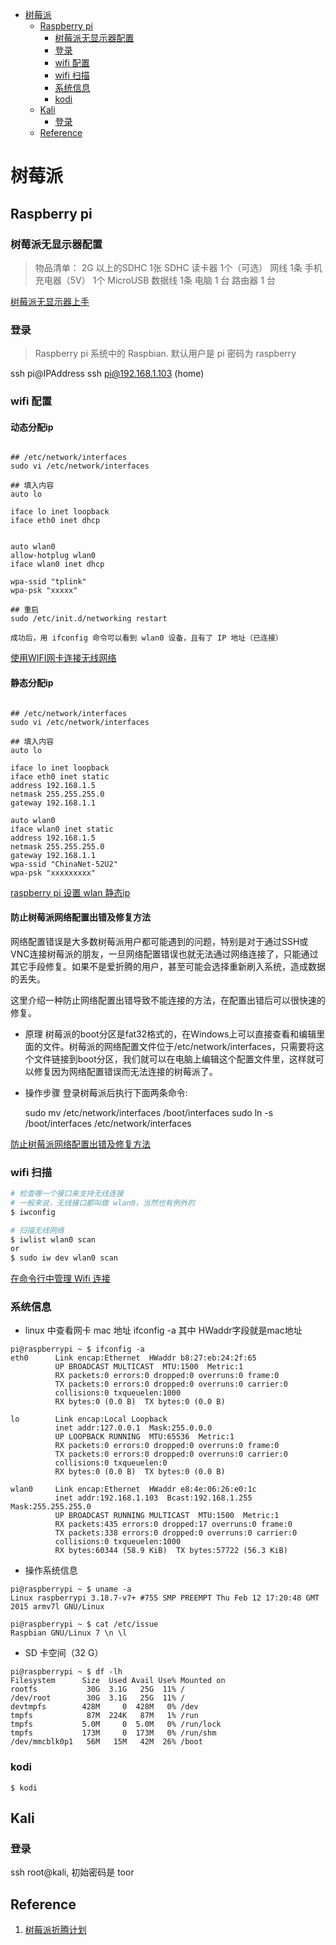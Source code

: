 <!-- MarkdownTOC -->

- [树莓派](#树莓派)
    - [Raspberry pi](#raspberry-pi)
        - [树莓派无显示器配置](#树莓派无显示器配置)
        - [登录](#登录)
        - [wifi 配置](#wifi-配置)
        - [wifi 扫描](#wifi-扫描)
        - [系统信息](#系统信息)
        - [kodi](#kodi)
    - [Kali](#kali)
        - [登录](#登录-1)
    - [Reference](#reference)

<!-- /MarkdownTOC -->


# 树莓派

## Raspberry pi

### 树莓派无显示器配置

> 物品清单：
2G 以上的SDHC 1张
SDHC 读卡器 1个（可选）
网线 1条
手机充电器（5V） 1个
MicroUSB 数据线 1条
电脑 1 台
路由器 1 台


[树莓派无显示器上手](http://ltext.tumblr.com/post/49580927299)

### 登录

> Raspberry pi 系统中的 Raspbian. 默认用户是 pi 密码为 raspberry

ssh pi@IPAddress
ssh pi@192.168.1.103 (home)


### wifi 配置

#### 动态分配ip

```shell

## /etc/network/interfaces
sudo vi /etc/network/interfaces

## 填入内容
auto lo

iface lo inet loopback
iface eth0 inet dhcp


auto wlan0
allow-hotplug wlan0
iface wlan0 inet dhcp

wpa-ssid "tplink"
wpa-psk "xxxxx"

## 重启
sudo /etc/init.d/networking restart

成功后，用 ifconfig 命令可以看到 wlan0 设备，且有了 IP 地址（已连接）
```

[使用WIFI网卡连接无线网络](http://blog.csdn.net/c80486/article/details/8545307)


#### 静态分配ip

```shell

## /etc/network/interfaces
sudo vi /etc/network/interfaces

## 填入内容
auto lo

iface lo inet loopback
iface eth0 inet static
address 192.168.1.5
netmask 255.255.255.0
gateway 192.168.1.1

auto wlan0
iface wlan0 inet static
address 192.168.1.5
netmask 255.255.255.0
gateway 192.168.1.1
wpa-ssid "ChinaNet-52U2"
wpa-psk "xxxxxxxxx"
```

[raspberry pi 设置 wlan 静态ip](http://www.cnblogs.com/keygle/archive/2013/04/27/3048273.html)

#### 防止树莓派网络配置出错及修复方法

网络配置错误是大多数树莓派用户都可能遇到的问题，特别是对于通过SSH或VNC连接树莓派的朋友，一旦网络配置错误也就无法通过网络连接了，只能通过其它手段修复。如果不是爱折腾的用户，甚至可能会选择重新刷入系统，造成数据的丢失。

这里介绍一种防止网络配置出错导致不能连接的方法，在配置出错后可以很快速的修复。

- 原理
    树莓派的boot分区是fat32格式的，在Windows上可以直接查看和编辑里面的文件。树莓派的网络配置文件位于/etc/network/interfaces，只需要将这个文件链接到boot分区，我们就可以在电脑上编辑这个配置文件里，这样就可以修复因为网络配置错误而无法连接的树莓派了。

- 操作步骤
    登录树莓派后执行下面两条命令:

    sudo mv /etc/network/interfaces /boot/interfaces
    sudo ln -s /boot/interfaces /etc/network/interfaces

[防止树莓派网络配置出错及修复方法](http://www.shuyz.com/avoid-raspberry-network-config-error.html)


### wifi 扫描

```sh
# 检查哪一个接口来支持无线连接
# 一般来说，无线接口都叫做 wlan0，当然也有例外的
$ iwconfig

# 扫描无线网络
$ iwlist wlan0 scan
or 
$ sudo iw dev wlan0 scan
```

[在命令行中管理 Wifi 连接](https://linux.cn/article-4015-1.html)


### 系统信息

- linux 中查看网卡 mac 地址
ifconfig -a 其中 HWaddr字段就是mac地址

```shell
pi@raspberrypi ~ $ ifconfig -a
eth0      Link encap:Ethernet  HWaddr b8:27:eb:24:2f:65
          UP BROADCAST MULTICAST  MTU:1500  Metric:1
          RX packets:0 errors:0 dropped:0 overruns:0 frame:0
          TX packets:0 errors:0 dropped:0 overruns:0 carrier:0
          collisions:0 txqueuelen:1000
          RX bytes:0 (0.0 B)  TX bytes:0 (0.0 B)

lo        Link encap:Local Loopback
          inet addr:127.0.0.1  Mask:255.0.0.0
          UP LOOPBACK RUNNING  MTU:65536  Metric:1
          RX packets:0 errors:0 dropped:0 overruns:0 frame:0
          TX packets:0 errors:0 dropped:0 overruns:0 carrier:0
          collisions:0 txqueuelen:0
          RX bytes:0 (0.0 B)  TX bytes:0 (0.0 B)

wlan0     Link encap:Ethernet  HWaddr e8:4e:06:26:e0:1c
          inet addr:192.168.1.103  Bcast:192.168.1.255  Mask:255.255.255.0
          UP BROADCAST RUNNING MULTICAST  MTU:1500  Metric:1
          RX packets:435 errors:0 dropped:17 overruns:0 frame:0
          TX packets:338 errors:0 dropped:0 overruns:0 carrier:0
          collisions:0 txqueuelen:1000
          RX bytes:60344 (58.9 KiB)  TX bytes:57722 (56.3 KiB)
```

- 操作系统信息

```
pi@raspberrypi ~ $ uname -a
Linux raspberrypi 3.18.7-v7+ #755 SMP PREEMPT Thu Feb 12 17:20:48 GMT 2015 armv7l GNU/Linux

pi@raspberrypi ~ $ cat /etc/issue
Raspbian GNU/Linux 7 \n \l
```
- SD 卡空间（32 G）

```
pi@raspberrypi ~ $ df -lh
Filesystem      Size  Used Avail Use% Mounted on
rootfs           30G  3.1G   25G  11% /
/dev/root        30G  3.1G   25G  11% /
devtmpfs        428M     0  428M   0% /dev
tmpfs            87M  224K   87M   1% /run
tmpfs           5.0M     0  5.0M   0% /run/lock
tmpfs           173M     0  173M   0% /run/shm
/dev/mmcblk0p1   56M   15M   42M  26% /boot
```

### kodi

```shell
$ kodi
```




## Kali

### 登录

ssh root@kali, 初始密码是 toor














## Reference

1. [树莓派折腾计划](http://liberize.me/tech/play-with-raspberry-pi.html)












